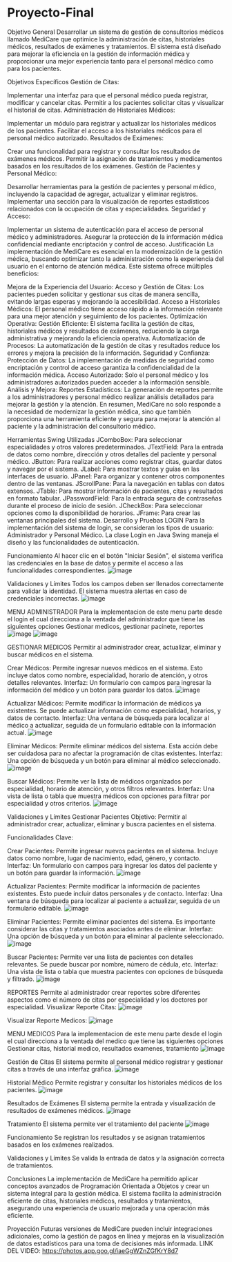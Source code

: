 # Proyecto-Final
Objetivo General
Desarrollar un sistema de gestión de consultorios médicos llamado MediCare que optimice la administración de citas, historiales médicos, resultados de exámenes y tratamientos. El sistema está diseñado para mejorar la eficiencia en la gestión de información médica y proporcionar una mejor experiencia tanto para el personal médico como para los pacientes.

Objetivos Específicos
Gestión de Citas:

Implementar una interfaz para que el personal médico pueda registrar, modificar y cancelar citas.
Permitir a los pacientes solicitar citas y visualizar el historial de citas.
Administración de Historiales Médicos:

Implementar un módulo para registrar y actualizar los historiales médicos de los pacientes.
Facilitar el acceso a los historiales médicos para el personal médico autorizado.
Resultados de Exámenes:

Crear una funcionalidad para registrar y consultar los resultados de exámenes médicos.
Permitir la asignación de tratamientos y medicamentos basados en los resultados de los exámenes.
Gestión de Pacientes y Personal Médico:

Desarrollar herramientas para la gestión de pacientes y personal médico, incluyendo la capacidad de agregar, actualizar y eliminar registros.
Implementar una sección para la visualización de reportes estadísticos relacionados con la ocupación de citas y especialidades.
Seguridad y Acceso:

Implementar un sistema de autenticación para el acceso de personal médico y administradores.
Asegurar la protección de la información médica confidencial mediante encriptación y control de acceso.
Justificación
La implementación de MediCare es esencial en la modernización de la gestión médica, buscando optimizar tanto la administración como la experiencia del usuario en el entorno de atención médica. Este sistema ofrece múltiples beneficios:

Mejora de la Experiencia del Usuario:
Acceso y Gestión de Citas: Los pacientes pueden solicitar y gestionar sus citas de manera sencilla, evitando largas esperas y mejorando la accesibilidad.
Acceso a Historiales Médicos: El personal médico tiene acceso rápido a la información relevante para una mejor atención y seguimiento de los pacientes.
Optimización Operativa:
Gestión Eficiente: El sistema facilita la gestión de citas, historiales médicos y resultados de exámenes, reduciendo la carga administrativa y mejorando la eficiencia operativa.
Automatización de Procesos: La automatización de la gestión de citas y resultados reduce los errores y mejora la precisión de la información.
Seguridad y Confianza:
Protección de Datos: La implementación de medidas de seguridad como encriptación y control de acceso garantiza la confidencialidad de la información médica.
Acceso Autorizado: Solo el personal médico y los administradores autorizados pueden acceder a la información sensible.
Análisis y Mejora:
Reportes Estadísticos: La generación de reportes permite a los administradores y personal médico realizar análisis detallados para mejorar la gestión y la atención.
En resumen, MediCare no solo responde a la necesidad de modernizar la gestión médica, sino que también proporciona una herramienta eficiente y segura para mejorar la atención al paciente y la administración del consultorio médico.

Herramientas Swing Utilizadas
JComboBox: Para seleccionar especialidades y otros valores predeterminados.
JTextField: Para la entrada de datos como nombre, dirección y otros detalles del paciente y personal médico.
JButton: Para realizar acciones como registrar citas, guardar datos y navegar por el sistema.
JLabel: Para mostrar textos y guías en las interfaces de usuario.
JPanel: Para organizar y contener otros componentes dentro de las ventanas.
JScrollPane: Para la navegación en tablas con datos extensos.
JTable: Para mostrar información de pacientes, citas y resultados en formato tabular.
JPasswordField: Para la entrada segura de contraseñas durante el proceso de inicio de sesión.
JCheckBox: Para seleccionar opciones como la disponibilidad de horarios.
JFrame: Para crear las ventanas principales del sistema.
Desarrollo y Pruebas
LOGIN
Para la implementación del sistema de login, se consideran los tipos de usuario: Administrador y Personal Médico. La clase Login en Java Swing maneja el diseño y las funcionalidades de autenticación.

Funcionamiento
Al hacer clic en el botón "Iniciar Sesión", el sistema verifica las credenciales en la base de datos y permite el acceso a las funcionalidades correspondientes.
![image](https://github.com/user-attachments/assets/8946a35c-de89-4103-a642-890dc664dc5d)

Validaciones y Límites
Todos los campos deben ser llenados correctamente para validar la identidad.
El sistema muestra alertas en caso de credenciales incorrectas.
![image](https://github.com/user-attachments/assets/028b58c5-4fe8-420e-8218-8b2a39f9556a)

MENU ADMINISTRADOR
Para la implementacion de este menu parte desde el login el cual direcciona a la ventada del administrador que tiene las siguientes opciones Gestionar medicos, gestionar pacinete, reportes
![image](https://github.com/user-attachments/assets/28218f66-1ac7-43a0-b6d5-79aaf294e737)
![image](https://github.com/user-attachments/assets/0cab5a7d-1f4b-4f7e-9955-55e7e7824212)


 GESTIONAR MEDICOS
Permitir al administrador crear, actualizar, eliminar y buscar médicos en el sistema.
  
  Crear Médicos:
  Permite ingresar nuevos médicos en el sistema. Esto incluye datos como nombre, especialidad, horario de atención, y otros detalles relevantes.
  Interfaz: Un formulario con campos para ingresar la información del médico y un botón para guardar los datos.
  ![image](https://github.com/user-attachments/assets/5e8babe6-533d-483f-b3c5-f01416a1b19d)

  Actualizar Médicos:
  Permite modificar la información de médicos ya existentes. Se puede actualizar información como especialidad, horarios, y datos de contacto.
  Interfaz: Una ventana de búsqueda para localizar al médico a actualizar, seguida de un formulario editable con la información actual.
  ![image](https://github.com/user-attachments/assets/ad0e97af-3c72-4aae-b883-b253499dafe8)

  
  Eliminar Médicos:
  Permite eliminar médicos del sistema. Esta acción debe ser cuidadosa para no afectar la programación de citas existentes.
  Interfaz: Una opción de búsqueda y un botón para eliminar al médico seleccionado.
  ![image](https://github.com/user-attachments/assets/9800e78e-36f7-42e0-b586-ad0055510e78)

  
  Buscar Médicos:
  Permite ver la lista de médicos organizados por especialidad, horario de atención, y otros filtros relevantes.
  Interfaz: Una vista de lista o tabla que muestra médicos con opciones para filtrar por especialidad y otros criterios.
  ![image](https://github.com/user-attachments/assets/e68c178d-1095-4048-8604-0ae2aded638d)

  Validaciones y Límites
  Gestionar Pacientes
Objetivo:
Permitir al administrador crear, actualizar, eliminar y buscra pacientes en el sistema.

Funcionalidades Clave:

  Crear Pacientes:
  Permite ingresar nuevos pacientes en el sistema. Incluye datos como nombre, lugar de nacimiento, edad, género, y contacto.
  Interfaz: Un formulario con campos para ingresar los datos del paciente y un botón para guardar la información.
  ![image](https://github.com/user-attachments/assets/155010ee-459b-4b73-afc7-e5d707fba6d2)

  
  Actualizar Pacientes:
  Permite modificar la información de pacientes existentes. Esto puede incluir datos personales y de contacto.
  Interfaz: Una ventana de búsqueda para localizar al paciente a actualizar, seguida de un formulario editable.
  ![image](https://github.com/user-attachments/assets/bc2ea52c-2859-45b6-9a70-6c4d57a6c435)

  Eliminar Pacientes:
  Permite eliminar pacientes del sistema. Es importante considerar las citas y tratamientos asociados antes de eliminar.
  Interfaz: Una opción de búsqueda y un botón para eliminar al paciente seleccionado.
  ![image](https://github.com/user-attachments/assets/ebed9545-3d92-4252-bfc3-d6ffce33abc6)

  Buscar Pacientes:
  Permite ver una lista de pacientes con detalles relevantes. Se puede buscar por nombre, número de cédula, etc.
  Interfaz: Una vista de lista o tabla que muestra pacientes con opciones de búsqueda y filtrado.
  ![image](https://github.com/user-attachments/assets/4af7edb4-2047-401d-80f7-d1848cee9d17)

REPORTES
Permite al administrador crear reportes sobre diferentes aspectos como el número de citas por especialidad y los doctores por especialidad.
Visualizar Reporte Citas:
![image](https://github.com/user-attachments/assets/ac23e58a-667c-4670-80e7-b9978f614ca8)

Visualizar Reporte Medicos:
![image](https://github.com/user-attachments/assets/afadaedb-56a1-4fe5-84a1-613ad7659a70)


MENU MEDICOS
Para la implementacion de este menu parte desde el login el cual direcciona a la ventada del medico que tiene las siguientes opciones Gestionar citas, historial medico, resultados examenes, tratamiento
![image](https://github.com/user-attachments/assets/a6311f55-08f8-49b5-a565-78dddbe2f2e2)

  Gestión de Citas
  El sistema permite al personal médico registrar y gestionar citas a través de una interfaz gráfica.
  ![image](https://github.com/user-attachments/assets/7f4dc323-43fb-45ca-a63d-c77df1d5c9f2)

  Historial Médico
  Permite registrar y consultar los historiales médicos de los pacientes.
  ![image](https://github.com/user-attachments/assets/c745b33c-3f0f-479e-b767-f859e2df7121)

  Resultados de Exámenes
  El sistema permite la entrada y visualización de resultados de exámenes médicos.
  ![image](https://github.com/user-attachments/assets/a18a70a0-6241-4db8-91a0-ed074c5f7f46)

  Tratamiento
  El sistema permite ver el tratamiento del paciente
  ![image](https://github.com/user-attachments/assets/3428c1d3-8b03-469f-a729-d84c8f8b5eb7)

  Funcionamiento
  Se registran los resultados y se asignan tratamientos basados en los exámenes realizados.
  
  Validaciones y Límites
  Se valida la entrada de datos y la asignación correcta de tratamientos.
  
Conclusiones
La implementación de MediCare ha permitido aplicar conceptos avanzados de Programación Orientada a Objetos y crear un sistema integral para la gestión médica. El sistema facilita la administración eficiente de citas, historiales médicos, resultados y tratamientos, asegurando una experiencia de usuario mejorada y una operación más eficiente.

Proyección
Futuras versiones de MediCare pueden incluir integraciones adicionales, como la gestión de pagos en línea y mejoras en la visualización de datos estadísticos para una toma de decisiones más informada.
LINK DEL VIDEO: https://photos.app.goo.gl/iaeGgWZnZGfKrY8d7
